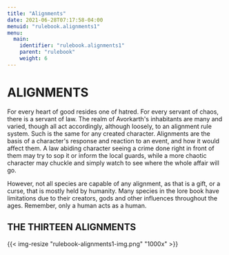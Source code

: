 ```yaml
---
title: "Alignments"
date: 2021-06-28T07:17:58-04:00
menuid: "rulebook.alignments1"
menu:
  main:
    identifier: "rulebook.alignments1"
    parent: "rulebook"
    weight: 6
---
```


# ALIGNMENTS
For every heart of good resides one of hatred. For every servant of chaos,
there is a servant of law. The realm of Avorkarth's inhabitants are many and
varied, though all act accordingly, although loosely, to an alignment rule system.
Such is the same for any created character. Alignments are the basis of a character's
response and reaction to an event, and how it would affect them. A law abiding
character seeing a crime done right in front of them may try to sop it or inform
the local guards, while a more chaotic character may chuckle and simply watch to
see where the whole affair will go.

However, not all species are capable of any alignment, as that is a gift, or a
curse, that is mostly held by humanity. Many species in the lore book have
limitations due to their creators, gods and other influences throughout the ages.
Remember, only a human acts as a human.

## THE THIRTEEN ALIGNMENTS

{{< img-resize "rulebook-alignments1-img.png" "1000x" >}}
